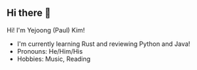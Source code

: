 ## Hi there 👋

<!--
**yejoongpaulk/yejoongpaulk** is a ✨ _special_ ✨ repository because its `README.md` (this file) appears on your GitHub profile.

Here are some ideas to get you started:

- 🔭 I’m currently working on ...
- 🌱 I’m currently learning ...
- 👯 I’m looking to collaborate on ...
- 🤔 I’m looking for help with ...
- 💬 Ask me about ...
- 📫 How to reach me: ...
- 😄 Pronouns: ...
- ⚡ Fun fact: ...
-->

Hi! I'm Yejoong (Paul) Kim!

- I'm currently learning Rust and reviewing Python and Java!
- Pronouns: He/Him/His
- Hobbies: Music, Reading